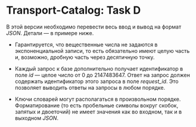 # Transport-Catalog: Task D
В этой версии необходимо перевести весь ввод и вывод на формат *JSON*. Детали — в примере ниже.
  
* Гарантируется, что вещественные числа не задаются в экспоненциальной записи, то есть обязательно имеют целую часть и, возможно, дробную часть через десятичную точку.
  
* Каждый запрос к базе дополнительно получает идентификатор в поле *id* — целое число от 0 до 2147483647. Ответ на запрос должен содержать идентификатор этого запроса в поле *request_id*. Это позволяет выводить ответы на запросы в любом порядке.
  
* Ключи словарей могут располагаться в произвольном порядке. Форматирование (то есть пробельные символы вокруг скобок, запятых и двоеточий) не имеет значения как во входном, так и в выходном *JSON*.

